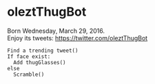 # oleztThugBot

Born Wednesday, March 29, 2016.<br>
Enjoy its tweets: https://twitter.com/oleztThugBot
```
Find a trending tweet()
If face exist:
  Add thugGlasses()
else
  Scramble()
```

